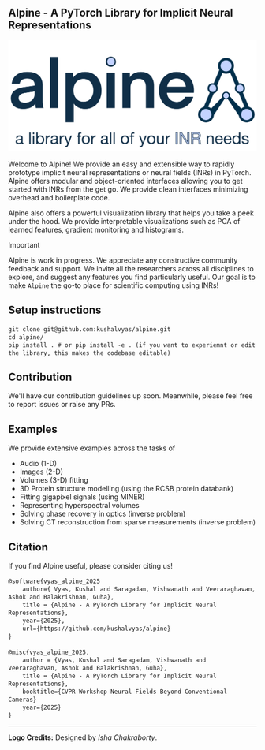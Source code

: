 ## Alpine - A PyTorch Library for Implicit Neural Representations


![alpine_logo](./assets/alpine_logo.png)


Welcome to Alpine! We provide an easy and extensible way to rapidly prototype implicit neural representations or neural fields (INRs) in PyTorch. Alpine offers modular and object-oriented interfaces allowing you to get started with INRs from the get go. We provide clean interfaces minimizing overhead and boilerplate code. 

Alpine also offers a powerful visualization library that helps you take a peek under the hood. We provide interpretable visualizations such as PCA of learned features, gradient monitoring and histograms.

> [!IMPORTANT]
> Alpine is work in progress. We appreciate any constructive community feedback and support. We invite all the researchers across all disciplines to explore, and suggest any features you find particularly useful. Our goal is to make `Alpine` the go-to place for scientific computing using INRs!


## Setup instructions


    git clone git@github.com:kushalvyas/alpine.git
    cd alpine/
    pip install . # or pip install -e . (if you want to experiemnt or edit the library, this makes the codebase editable)


## Contribution
We'll have our contribution guidelines up soon. Meanwhile, please feel free to report issues or raise any PRs.

## Examples

We provide extensive examples across the tasks of 
- Audio (1-D)
- Images (2-D) 
- Volumes (3-D) fitting
- 3D Protein structure modelling (using the RCSB protein databank)
- Fitting gigapixel signals (using MINER)
- Representing hyperspectral volumes
- Solving phase recovery in optics (inverse problem)
- Solving CT reconstruction from sparse measurements (inverse problem)



## Citation

If you find Alpine useful, please consider citing us!
    
    @software{vyas_alpine_2025
        author={ Vyas, Kushal and Saragadam, Vishwanath and Veeraraghavan, Ashok and Balakrishnan, Guha},
        title = {Alpine - A PyTorch Library for Implicit Neural Representations},
        year={2025},
        url={https://github.com/kushalvyas/alpine}
    }

    @misc{vyas_alpine_2025,
        author = {Vyas, Kushal and Saragadam, Vishwanath and Veeraraghavan, Ashok and Balakrishnan, Guha},
        title = {Alpine - A PyTorch Library for Implicit Neural Representations},
        booktitle={CVPR Workshop Neural Fields Beyond Conventional Cameras}
        year={2025}
    }

---------


__Logo Credits:__ Designed by _Isha Chakraborty_.
